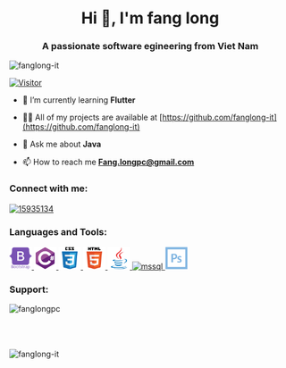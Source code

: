 <h1 align="center">Hi 👋, I'm fang long</h1>
<h3 align="center">A passionate software egineering from Viet Nam</h3>

<p align="left"> <img src="https://komarev.com/ghpvc/?username=fanglong-it&label=Profile%20views&color=0e75b6&style=flat" alt="fanglong-it" /> </p>

[![Visitor](https://github.com/fanglong-it/fanglong-it/actions/workflows/Visitor.yml/badge.svg)](https://github.com/fanglong-it/fanglong-it/actions/workflows/Visitor.yml)

- 🌱 I’m currently learning **Flutter**

- 👨‍💻 All of my projects are available at [https://github.com/fanglong-it](https://github.com/fanglong-it)

- 💬 Ask me about **Java**

- 📫 How to reach me **Fang.longpc@gmail.com**

<h3 align="left">Connect with me:</h3>
<p align="left">
<a href="https://stackoverflow.com/users/15935134" target="blank"><img align="center" src="https://raw.githubusercontent.com/rahuldkjain/github-profile-readme-generator/master/src/images/icons/Social/stack-overflow.svg" alt="15935134" height="30" width="40" /></a>
</p>

<h3 align="left">Languages and Tools:</h3>
<p align="left"> <a href="https://getbootstrap.com" target="_blank"> <img src="https://raw.githubusercontent.com/devicons/devicon/master/icons/bootstrap/bootstrap-plain-wordmark.svg" alt="bootstrap" width="40" height="40"/> </a> <a href="https://www.w3schools.com/cs/" target="_blank"> <img src="https://raw.githubusercontent.com/devicons/devicon/master/icons/csharp/csharp-original.svg" alt="csharp" width="40" height="40"/> </a> <a href="https://www.w3schools.com/css/" target="_blank"> <img src="https://raw.githubusercontent.com/devicons/devicon/master/icons/css3/css3-original-wordmark.svg" alt="css3" width="40" height="40"/> </a> <a href="https://www.w3.org/html/" target="_blank"> <img src="https://raw.githubusercontent.com/devicons/devicon/master/icons/html5/html5-original-wordmark.svg" alt="html5" width="40" height="40"/> </a> <a href="https://www.java.com" target="_blank"> <img src="https://raw.githubusercontent.com/devicons/devicon/master/icons/java/java-original.svg" alt="java" width="40" height="40"/> </a> <a href="https://www.microsoft.com/en-us/sql-server" target="_blank"> <img src="https://www.svgrepo.com/show/303229/microsoft-sql-server-logo.svg" alt="mssql" width="40" height="40"/> </a> <a href="https://www.photoshop.com/en" target="_blank"> <img src="https://raw.githubusercontent.com/devicons/devicon/master/icons/photoshop/photoshop-line.svg" alt="photoshop" width="40" height="40"/> </a> </p>
<h3 align="left">Support:</h3>
<p><a href="https://www.buymeacoffee.com/fanglongpc"> <img align="left" src="https://cdn.buymeacoffee.com/buttons/v2/default-yellow.png" height="50" width="210" alt="fanglongpc" /></a></p><br><br>



<br><p><img align="center" src="https://github-readme-stats.vercel.app/api/top-langs?username=fanglong-it&show_icons=true&locale=en&layout=compact" alt="fanglong-it" /></p>
<br><p></p>



